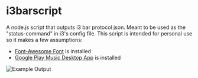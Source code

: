 # i3barscript

A node.js script that outputs i3 bar protocol json. Meant to be used as the "status-command" in i3's config file. This script is intended for personal use so it makes a few assumptions: 

* [Font-Awesome Font](http://fontawesome.io/) is installed
* [Google Play Music Desktop App](https://www.googleplaymusicdesktopplayer.com/) is installed



![Example Output](http://imgur.com/a/DuAYb)
